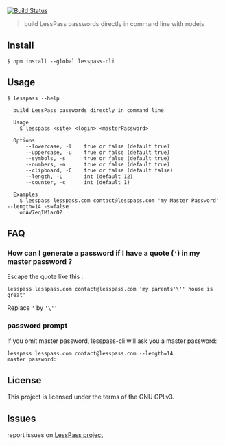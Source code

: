 [![Build Status](https://travis-ci.org/lesspass/cli.svg?branch=master)](https://travis-ci.org/lesspass/cli)


> build LessPass passwords directly in command line with nodejs


## Install

```
$ npm install --global lesspass-cli
```


## Usage

```
$ lesspass --help

  build LessPass passwords directly in command line

  Usage
    $ lesspass <site> <login> <masterPassword>

  Options
      --lowercase, -l    true or false (default true)        
      --uppercase, -u    true or false (default true)    
      --symbols, -s      true or false (default true)    
      --numbers, -n      true or false (default true)
      --clipboard, -C    true or false (default false)
      --length, -L       int (default 12)
      --counter, -c      int (default 1)

  Examples
    $ lesspass lesspass.com contact@lesspass.com 'my Master Password' --length=14 -s=false
    onAV7eqIM1arOZ
```


## FAQ

### How can I generate a password if I have a quote (`'`) in my master password ?

Escape the quote like this :

    lesspass lesspass.com contact@lesspass.com 'my parents'\'' house is great'

Replace `'` by `'\''`

### password prompt 

If you omit master password, lesspass-cli will ask you a master password:

    lesspass lesspass.com contact@lesspass.com --length=14
    master password: 


## License

This project is licensed under the terms of the GNU GPLv3.

## Issues

report issues on [LessPass project](https://github.com/lesspass/lesspass/issues)